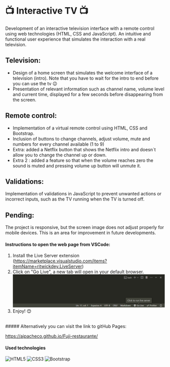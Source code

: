 # 📺 Interactive TV 📺

Development of an interactive television interface with a remote control using web technologies  (HTML, CSS and JavaScript). An intuitive and functional user experience that simulates the interaction with a real television.


## Television:

- Design of a home screen that simulates the welcome interface of a television (intro). Note that you have to wait for the intro to end before you can use the tv 😉
- Presentation of relevant information such as channel name, volume level and current time, displayed for a few seconds before disappearing from the screen.

## Remote control:

- Implementation of a virtual remote control using HTML, CSS and Bootstrap.
- Inclusion of buttons to change channels, adjust volume, mute and numbers for every channel available (1 to 9)
- Extra: added a Netflix button that shows the Netflix intro and doesn´t allow you to change the channel up or down.
- Extra 2 : added a feature so that when the volume reaches zero the sound is muted and pressing volume up button will unmute it.

## Validations:

Implementation of validations in JavaScript to prevent unwanted actions or incorrect inputs, such as the TV running when the TV is turned off.

## Pending: 
The project is responsive, but the screen image does not adjust properly for mobile devices. This is an area for improvement in future developments.

#### Instructions to open the web page from VSCode:
1. Install the Live Server extension (https://marketplace.visualstudio.com/items?itemName=ritwickdey.LiveServer)
2. Click on "Go Live", a new tab will open in your default browser.
![go_live](./img/GoLive.PNG)
3. Enjoy! 😊

<br/>
##### Alternatively you can visit the link to gitHub Pages:

https://aipacheco.github.io/Fuji-restaurante/

#### Used technologies
![HTML5](https://img.shields.io/badge/html5-%23E34F26.svg?style=for-the-badge&logo=html5&logoColor=white)
![CSS3](https://img.shields.io/badge/css3-%231572B6.svg?style=for-the-badge&logo=css3&logoColor=white)
![Bootstrap](https://img.shields.io/badge/bootstrap-%238511FA.svg?style=for-the-badge&logo=bootstrap&logoColor=white)
